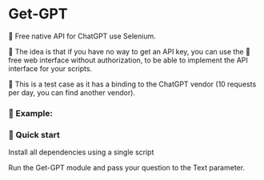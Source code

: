 # Get-GPT

💛 Free native API for ChatGPT use Selenium.

🐥 The idea is that if you have no way to get an API key, you can use the 🙏 free web interface without authorization, to be able to implement the API interface for your scripts.

🔔 This is a test case as it has a binding to the ChatGPT vendor (10 requests per day, you can find another vendor).

### 🎉 Example:



### 🚀 Quick start

Install all dependencies using a single script

Run the Get-GPT module and pass your question to the Text parameter.
